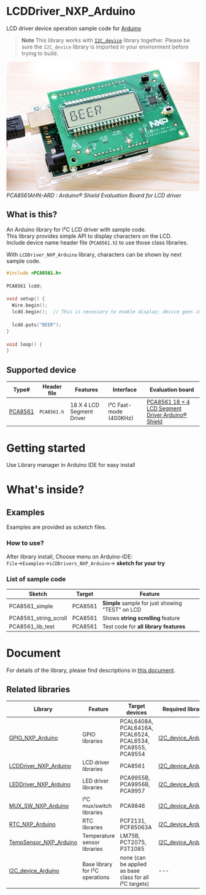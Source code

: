 # LCDDriver_NXP_Arduino
LCD driver device operation sample code for [Arduino](https://www.arduino.cc) 

> **Note**
This library works with [`I2C_device`](https://github.com/teddokano/I2C_device_Arduino) library together. Please be sure the `I2C_device` library is imported in your environment before trying to build. 

![Boards](https://github.com/teddokano/additional_files/blob/main/LCDDriver_NXP_Arduino/board.jpg)  
_PCA8561AHN-ARD : Arduino® Shield Evaluation Board for LCD driver_

## What is this?
An Arduino library for I²C LCD driver with sample code.  
This library provides simple API to display characters on the LCD.  
Include device name header file (`PCA8561.h`) to use those class libraries. 

With `LCDDriver_NXP_Arduino` library, characters can be shown by next sample code. 
```cpp
#include <PCA8561.h>

PCA8561 lcdd;

void setup() {
  Wire.begin();
  lcdd.begin();  // This is necessary to enable display; device goes into power-on mode

  lcdd.puts("BEER");
}

void loop() {
}
```

## Supported device
Type#|Header file|Features|Interface|Evaluation board
---|---|---|---|---
[PCA8561](https://www.nxp.com/products/peripherals-and-logic/lcd-drivers/lcd-segment-drivers/automotive-18-x-4-lcd-segment-driver:PCA8561)	|`PCA8561.h`	|18 X 4 LCD Segment Driver	|I²C Fast-mode (400KHz)			|[PCA8561 18 × 4 LCD Segment Driver Arduino® Shield](https://www.nxp.com/design/development-boards/analog-toolbox/arduino-shields-solutions/pca8561-18-4-lcd-segment-driver-arduino-shield:PCA8561AHN-ARD)

# Getting started

Use Library manager in Arduino IDE for easy install

# What's inside?

## Examples
Examples are provided as scketch files.

### How to use?

After library install, Choose menu on Arduino-IDE: `File`→`Examples`→`LCDDrivers_NXP_Arduino`→ **sketch for your try**

### List of sample code

Sketch|Target|Feature
---|---|---
PCA8561_simple			|PCA8561	|**Simple** sample for just showing "TEST" on LCD
PCA8561_string_scroll	|PCA8561	|Shows **string scrolling** feature
PCA8561_lib_test		|PCA8561	|Test code for **all library features**

# Document

For details of the library, please find descriptions in [this document](https://teddokano.github.io/LCDDriver_NXP_Arduino/annotated.html).

## Related libraries
Library|Feature|Target devices|Required library
---|---|---|---
[GPIO_NXP_Arduino](https://github.com/teddokano/GPIO_NXP_Arduino)				|GPIO libraries						|PCAL6408A, PCAL6416A, PCAL6524, PCAL6534, PCA9555, PCA9554	|[I2C_device_Arduino](https://github.com/teddokano/I2C_device_Arduino)
[LCDDriver_NXP_Arduino](https://github.com/teddokano/LCDDriver_NXP_Arduino)		|LCD driver libraries				|PCA8561						|[I2C_device_Arduino](https://github.com/teddokano/I2C_device_Arduino)
[LEDDriver_NXP_Arduino](https://github.com/teddokano/LEDDriver_NXP_Arduino)		|LED driver libraries				|PCA9955B, PCA9956B, PCA9957	|[I2C_device_Arduino](https://github.com/teddokano/I2C_device_Arduino)
[MUX_SW_NXP_Arduino](https://github.com/teddokano/MUX_SW_NXP_Arduino)			|I²C mux/switch libraries			|PCA9846						|[I2C_device_Arduino](https://github.com/teddokano/I2C_device_Arduino)
[RTC_NXP_Arduino](https://github.com/teddokano/RTC_NXP_Arduino)					|RTC libraries						|PCF2131, PCF85063A				|[I2C_device_Arduino](https://github.com/teddokano/I2C_device_Arduino)
[TempSensor_NXP_Arduino](https://github.com/teddokano/TempSensor_NXP_Arduino)	|Temperature sensor libraries		|LM75B, PCT2075, P3T1085		|[I2C_device_Arduino](https://github.com/teddokano/I2C_device_Arduino)
[I2C_device_Arduino](https://github.com/teddokano/I2C_device_Arduino)			|Base library for I²C operations	|none (can be applied as base class for all I²C targets)|---
